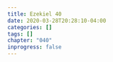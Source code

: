 ```yaml
---
title: Ezekiel 40
date: 2020-03-28T20:28:10-04:00
categories: []
tags: []
chapter: "040"
inprogress: false
---
```


